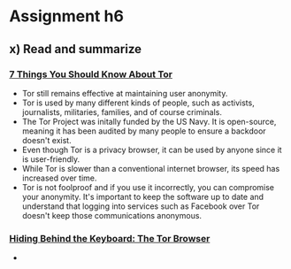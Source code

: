 # Assignment h6

## x) Read and summarize

### [7 Things You Should Know About Tor](https://www.eff.org/deeplinks/2014/07/7-things-you-should-know-about-tor)

- Tor still remains effective at maintaining user anonymity.
- Tor is used by many different kinds of people, such as activists, journalists, militaries, families, and of course criminals.
- The Tor Project was initally funded by the US Navy. It is open-source, meaning it has been audited by many people to ensure a backdoor doesn't exist.
- Even though Tor is a privacy browser, it can be used by anyone since it is user-friendly.
- While Tor is slower than a conventional internet browser, its speed has increased over time.
- Tor is not foolproof and if you use it incorrectly, you can compromise your anonymity. It's important to keep the software up to date and understand that logging into services such as Facebook over Tor doesn't keep those communications anonymous.


###  [Hiding Behind the Keyboard: The Tor Browser](https://learning.oreilly.com/library/view/hiding-behind-the/9780128033524/XHTML/B9780128033401000021/B9780128033401000021.xhtml#s0065)

- 
